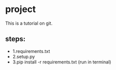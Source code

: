 # project
This is a tutorial on git.
## steps:
 - 1.requirements.txt
 - 2.setup.py
 - 3.pip install -r requirements.txt (run in terminal)

